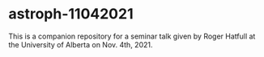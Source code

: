 # astroph-11042021
This is a companion repository for a seminar talk given by Roger Hatfull at the University of Alberta on Nov. 4th, 2021.
